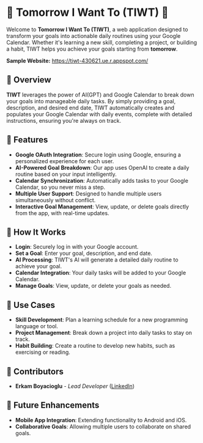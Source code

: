 # 🌟 Tomorrow I Want To (TIWT) 🌟

Welcome to **Tomorrow I Want To (TIWT)**, a web application designed to transform your goals into actionable daily routines using your Google Calendar. Whether it's learning a new skill, completing a project, or building a habit, TIWT helps you achieve your goals starting from **tomorrow**.

**Sample Website:** https://tiwt-430621.ue.r.appspot.com/
## 📜 Overview

**TIWT** leverages the power of AI(GPT) and Google Calendar to break down your goals into manageable daily tasks. By simply providing a goal, description, and desired end date, TIWT automatically creates and populates your Google Calendar with daily events, complete with detailed instructions, ensuring you're always on track.

## 🎯 Features

- **Google OAuth Integration**: Secure login using Google, ensuring a personalized experience for each user.
- **AI-Powered Goal Breakdown**: Our app uses OpenAI to create a daily routine based on your input intelligently.
- **Calendar Synchronization**: Automatically adds tasks to your Google Calendar, so you never miss a step.
- **Multiple User Support**: Designed to handle multiple users simultaneously without conflict.
- **Interactive Goal Management**: View, update, or delete goals directly from the app, with real-time updates.

## 🧩 How It Works

- **Login**: Securely log in with your Google account.
- **Set a Goal**: Enter your goal, description, and end date.
- **AI Processing**: TIWT's AI will generate a detailed daily routine to achieve your goal.
- **Calendar Integration**: Your daily tasks will be added to your Google Calendar.
- **Manage Goals**: View, update, or delete your goals as needed.

## 📅 Use Cases

- **Skill Development**: Plan a learning schedule for a new programming language or tool.
- **Project Management**: Break down a project into daily tasks to stay on track.
- **Habit Building**: Create a routine to develop new habits, such as exercising or reading.

## 👥 Contributors

- **Erkam Boyacioglu** - *Lead Developer* ([LinkedIn](https://www.linkedin.com/in/erkambo/))

## 🚀 Future Enhancements

- **Mobile App Integration**: Extending functionality to Android and iOS.
- **Collaborative Goals**: Allowing multiple users to collaborate on shared goals.
